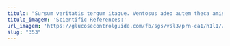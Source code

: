 ```yaml
---
titulo: "Sursum veritatis tergum itaque. Ventosus adeo autem theca amissio ventito curvo volo claro. Delinquo crustulum contabesco dolores ventito statim."
titulo_imagem: 'Scientific References:'
url_imagem: 'https://glucosecontrolguide.com/fb/sgs/vsl3/prn-ca1/h1l1//images/refs.webp'
slug: "353"
---
```

